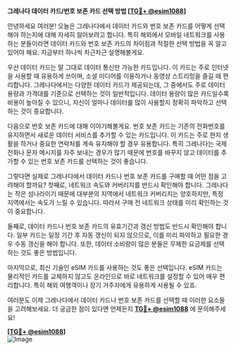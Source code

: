 **그레나다 데이터 카드/번호 보존 카드 선택 방법 [[TG💪+ @esim1088](https://t.me/s/esim1088)]**

안녕하세요 여러분! 오늘은 그레나다에서 데이터 카드와 번호 보존 카드를 어떻게 선택해야 하는지에 대해 자세히 알아보려고 합니다. 특히 해외에서 모바일 네트워크를 사용하는 분들이라면 데이터 카드와 번호 보존 카드의 차이점과 적절한 선택 방법을 꼭 알고 있어야 해요. 지금부터 하나씩 차근차근 설명해볼게요.

우선 데이터 카드는 말 그대로 데이터 통신만 가능한 카드입니다. 이 카드는 주로 인터넷을 사용할 때 유용하게 쓰이며, 소셜 미디어를 이용하거나 동영상 스트리밍을 즐길 때 편리합니다. 그레나다에서는 다양한 데이터 카드가 제공되는데, 그 중에서도 주로 데이터 용량과 가격대를 기준으로 선택하는 것이 일반적입니다. 데이터 용량이 많은 카드일수록 비용이 높아질 수 있으니, 자신이 얼마나 데이터를 많이 사용할지 정확히 파악하고 선택하는 것이 중요합니다.

다음으로 번호 보존 카드에 대해 이야기해볼게요. 번호 보존 카드는 기존의 전화번호를 유지하면서 새로운 데이터 서비스를 추가할 수 있는 카드입니다. 이 카드는 주로 현지 생활을 하거나 중요한 연락처를 계속 유지해야 할 경우 유용합니다. 특히 그레나다는 국제 전화나 문자 메시지를 자주 보내는 경우가 많기 때문에 번호를 바꾸지 않고 데이터를 추가할 수 있는 번호 보존 카드를 선택하는 것이 좋습니다.

그렇다면 실제로 그레나다에서 데이터 카드나 번호 보존 카드를 구매할 때 어떤 점을 고려해야 할까요? 첫째로, 네트워크 속도와 커버리지를 반드시 확인해야 합니다. 그레나다는 작은 섬나라이기 때문에 대부분의 지역에서 네트워크 커버리지는 양호하지만, 특정 지역에서는 속도가 느릴 수 있습니다. 따라서 구매 전 네트워크 상태를 미리 확인하는 것이 중요합니다.

둘째로, 데이터 카드나 번호 보존 카드의 유효기간과 갱신 방법도 반드시 확인해야 합니다. 일부 카드는 일정 기간 후 자동 갱신이 되지 않으므로, 이를 미리 파악하고 필요한 경우 수동 갱신을 해야 합니다. 또한, 데이터 소비량이 많은 분들은 무제한 요금제를 선택하는 것도 좋은 방법입니다.

마지막으로, 최신 기술인 eSIM 카드를 사용하는 것도 좋은 선택입니다. eSIM 카드는 물리적인 카드를 교체하지 않고도 온라인으로 바로 네트워크를 설정할 수 있어 매우 편리합니다. 특히 해외 여행객이나 장기 거주자에게 유용하게 사용될 수 있죠.

여러분도 이제 그레나다에서 데이터 카드나 번호 보존 카드를 선택할 때 이러한 요소들을 고려해보세요. 더 궁금한 점이 있다면 언제든지 **[TG💪+ @esim1088](https://t.me/s/esim1088)** 에 문의해주세요!  

**[[TG💪+ @esim1088](https://t.me/s/esim1088)]**  
![Image](https://i.postimg.cc/Y0z9fWf4/image.png)
